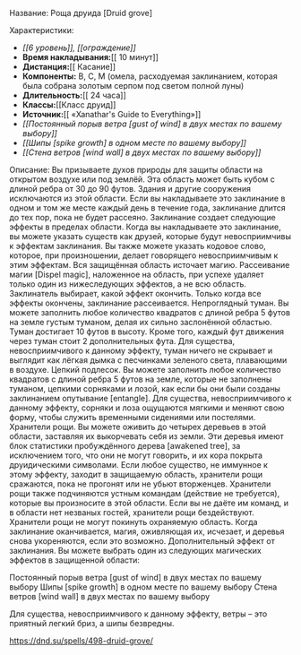 Название: Роща друида \[Druid grove] 

Характеристики:
- *[[6 уровень]], [[ограждение]]*
- **Время накладывания:**[[ 10 минут]]
- **Дистанция:**[[ Касание]]
- **Компоненты:** В, С, М (омела, расходуемая заклинанием, которая была собрана золотым серпом под светом полной луны)
- **Длительность:**[[ 24 часа]]
- **Классы:**[[Класс  друид]]
- **Источник:**[[ «Xanathar's Guide to Everything»]]
- *[[Постоянный порыв ветра [gust of wind] в двух местах по вашему выбору]]*
- *[[Шипы [spike growth] в одном месте по вашему выбору]]*
- *[[Стена ветров [wind wall] в двух местах по вашему выбору]]*

Описание:
Вы призываете духов природы для защиты области на открытом воздухе или под землёй. Эта область может быть кубом с длиной ребра от 30 до 90 футов. Здания и другие сооружения исключаются из этой области. Если вы накладываете это заклинание в одном и том же месте каждый день в течение года, заклинание длится до тех пор, пока не будет рассеяно.
Заклинание создает следующие эффекты в пределах области. Когда вы накладываете это заклинание, вы можете указать существ как друзей, которые будут невосприимчивы к эффектам заклинания. Вы также можете указать кодовое слово, которое, при произношении, делает говорящего невосприимчивым к этим эффектам.
Вся защищённая область источает магию. Рассеивание магии [Dispel magic], наложенное на область, при успехе удаляет только один из нижеследующих эффектов, а не всю область. Заклинатель выбирает, какой эффект окончить. Только когда все эффекты окончены, заклинание рассеивается.
Непроглядный туман. Вы можете заполнить любое количество квадратов с длиной ребра 5 футов на земле густым туманом, делая их сильно заслонённой областью. Туман достигает 10 футов в высоту. Кроме того, каждый фут движения через туман стоит 2 дополнительных фута. Для существа, невосприимчивого к данному эффекту, туман ничего не скрывает и выглядит как лёгкая дымка с песчинками зеленого света, плавающими в воздухе.
Цепкий подлесок. Вы можете заполнить любое количество квадратов с длиной ребра 5 футов на земле, которые не заполнены туманом, цепкими сорняками и лозой, как если бы они были созданы заклинанием опутывание [entangle]. Для существа, невосприимчивого к данному эффекту, сорняки и лоза ощущаются мягкими и меняют свою форму, чтобы служить временными сидениями или постелями.
Хранители рощи. Вы можете оживить до четырех деревьев в этой области, заставляя их выкорчевать себя из земли. Эти деревья имеют блок статистики пробуждённого дерева [awakened tree], за исключением того, что они не могут говорить, и их кора покрыта друидическими символами. Если любое существо, не иммунное к этому эффекту, заходит в защищаемую область, хранители рощи сражаются, пока не прогонят или не убьют вторженцев. Хранители рощи также подчиняются устным командам (действие не требуется), которые вы произносите в этой области. Если вы не даёте им команд, и в области нет незваных гостей, хранители рощи бездействуют. Хранители рощи не могут покинуть охраняемую область. Когда заклинание оканчивается, магия, оживляющая их, исчезает, и деревья снова укореняются, если это возможно.
Дополнительный эффект от заклинания. Вы можете выбрать один из следующих магических эффектов в защищенной области:

Постоянный порыв ветра [gust of wind] в двух местах по вашему выбору
Шипы [spike growth] в одном месте по вашему выбору
Стена ветров [wind wall] в двух местах по вашему выбору

Для существа, невосприимчивого к данному эффекту, ветры – это приятный легкий бриз, а шипы безвредны.

https://dnd.su/spells/498-druid-grove/